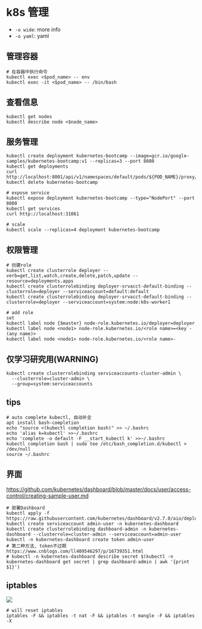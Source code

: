 # k8s 管理

- `-o wide`: more info
- `-o yaml`: yaml

## 管理容器

```shell
# 在容器中执行命令
kubectl exec <$pod_name> -- env
kubectl exec -it <$pod_name> -- /bin/bash
```

## 查看信息

```shell
kubectl get nodes
kubectl describe node <$node_name>
```

## 服务管理

```shell
kubectl create deployment kubernetes-bootcamp --image=gcr.io/google-samples/kubernetes-bootcamp:v1 --replicas=3 --port 8080
kubectl get deployments
curl http://localhost:8001/api/v1/namespaces/default/pods/${POD_NAME}/proxy/
kubectl delete kubernetes-bootcamp

# expose service
kubectl expose deployment kubernetes-bootcamp --type="NodePort" --port 8080
kubectl get services
curl http://localhost:31061

# scale
kubectl scale --replicas=4 deployment kubernetes-bootcamp
```

## 权限管理

```shell
# 创建role
kubectl create clusterrole deployer --verb=get,list,watch,create,delete,patch,update --resource=deployments.apps
kubectl create clusterrolebinding deployer-srvacct-default-binding --clusterrole=deployer --serviceaccount=default:default
kubectl create clusterrolebinding deployer-srvacct-default-binding --clusterrole=deployer --serviceaccount=system:node:k8s-worker1

# add role
set
kubectl label node {$master} node-role.kubernetes.io/deployer=deployer
kubectl label node <node1> node-role.kubernetes.io/<role name>=<key - (any name)>
kubectl label node <node1> node-role.kubernetes.io/<role name>-
```

## 仅学习研究用(WARNING)

```shell
kubectl create clusterrolebinding serviceaccounts-cluster-admin \
  --clusterrole=cluster-admin \
  --group=system:serviceaccounts
```

## tips

```shell
# auto complete kubectl, 自动补全
apt install bash-completion
echo "source <(kubectl completion bash)" >> ~/.bashrc
echo 'alias k=kubectl' >>~/.bashrc
echo 'complete -o default -F __start_kubectl k' >>~/.bashrc
kubectl completion bash | sudo tee /etc/bash_completion.d/kubectl > /dev/null
source ~/.bashrc
```

## 界面

https://github.com/kubernetes/dashboard/blob/master/docs/user/access-control/creating-sample-user.md

```shell
# 部署Dashboard
kubectl apply -f https://raw.githubusercontent.com/kubernetes/dashboard/v2.7.0/aio/deploy/recommended.yaml
kubectl create serviceaccount admin-user -n kubernetes-dashboard
kubectl create clusterrolebinding dashboard-admin -n kubernetes-dashboard --clusterrole=cluster-admin --serviceaccount=admin-user
kubectl -n kubernetes-dashboard create token admin-user
# 第二种方法, token不过期 https://www.cnblogs.com/ll409546297/p/16739351.html
# kubectl -n kubernetes-dashboard describe secret $(kubectl -n kubernetes-dashboard get secret | grep dashboard-admin | awk '{print $1}')
```

## iptables

![](http://jn-image-bed-cdn.jqknono.com/md_imgs/202302021740093.svg+xml)

```shell
# will reset iptables
iptables -F && iptables -t nat -F && iptables -t mangle -F && iptables -X
```